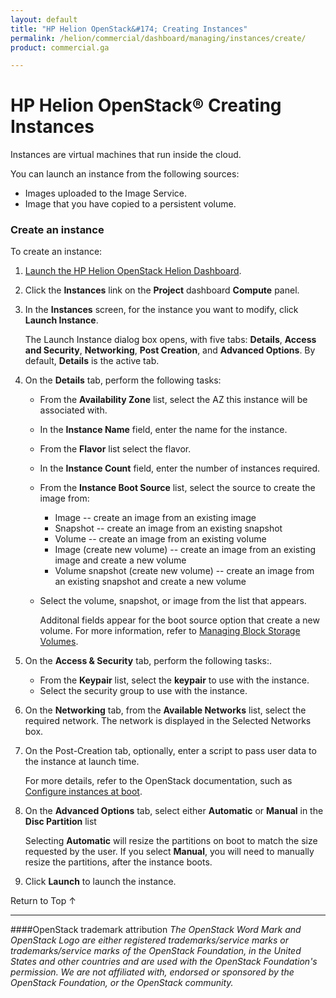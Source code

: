 ```yaml
---
layout: default
title: "HP Helion OpenStack&#174; Creating Instances"
permalink: /helion/commercial/dashboard/managing/instances/create/
product: commercial.ga

---
```

<!--UNDER REVISION-->

<script>

function PageRefresh {
onLoad="window.refresh"
}

PageRefresh();

</script>

<!--
<p style="font-size: small;"> <a href="/helion/commercial/ga1/install/">&#9664; PREV</a> | <a href="/helion/commercial/ga1/install-overview/">&#9650; UP</a> | <a href="/helion/commercial/ga1/">NEXT &#9654;</a> </p>
-->

# HP Helion OpenStack&#174; Creating Instances

Instances are virtual machines that run inside the cloud.</p>

You can launch an instance from the following sources:</p>

* Images uploaded to the Image Service.</li>
* Image that you have copied to a persistent volume.</li>

### Create an instance ###

To create an instance:</p>

1. [Launch the HP Helion OpenStack Helion Dashboard](/helion/openstack/dashboard/login/).

2. Click the <strong>Instances</strong> link on the <strong>Project</strong> dashboard <strong>Compute</strong> panel.</p>

3. In the <strong>Instances</strong> screen, for the instance you want to modify, click <strong>Launch Instance</strong>.</p>

	The Launch Instance dialog box opens, with five tabs: <strong>Details</strong>, <strong>Access and Security</strong>, <strong>Networking</strong>, <strong>Post Creation</strong>, and <strong>Advanced Options</strong>. By default, <strong>Details</strong> is the active tab.</p>

4. On the <strong>Details</strong> tab, perform the following tasks:</p>

	* From the <strong>Availability Zone</strong> list, select the AZ this instance will be associated with.</li>
	* In the <strong>Instance Name</strong> field, enter the name for the instance.</li>
	* From the <strong>Flavor</strong> list select the flavor.</li>
	* In the <strong>Instance Count</strong> field, enter the number of instances required.</li>
	* From the <strong>Instance Boot Source</strong> list, select the source to create the image from:</p>

		* Image -- create an image from an existing image</li>
		* Snapshot -- create an image from an existing snapshot</li>
		* Volume -- create an image from an existing volume</li>
		* Image (create new volume) -- create an image from an existing image and create a new volume</li>
		* Volume snapshot (create new volume) -- create an image from an existing snapshot and create a new volume</li>

	* Select the volume, snapshot, or image from the list that appears.</p>

		Additonal fields appear for the boot source option that create a new volume. For more information, refer to [Managing Block Storage Volumes](/helion/commercial/dashboard/managing/volumes/).</p>
5. On the <strong>Access &amp; Security</strong> tab, perform the following tasks:.</p>

	* From the <strong>Keypair</strong> list, select the <strong>keypair</strong> to use with the instance.</li>
	* Select the security group to use with the instance.</li>

6. On the <strong>Networking</strong> tab, from the <strong>Available Networks</strong> list, select the required network. The network is displayed in the Selected Networks box.</p>

7. On the Post-Creation tab, optionally, enter a script to pass user data to the instance at launch time. </p>

	For more details, refer to the OpenStack documentation, such as <a href="http://docs.openstack.org/user-guide/content/user-data.html">Configure instances at boot</a>.</p>

8. On the <strong>Advanced Options</strong> tab, select either <strong>Automatic</strong> or <strong>Manual</strong> in the <strong>Disc Partition</strong> list  

	Selecting <strong>Automatic</strong> will resize the partitions on boot to match the size requested by the user. If you select <strong>Manual</strong>, you will need to manually resize the partitions, after the instance boots.</p>

9. Click <strong>Launch</strong> to launch the instance.</p>

<a href="#top" style="padding:14px 0px 14px 0px; text-decoration: none;"> Return to Top &#8593; </a></p>


----
####OpenStack trademark attribution
*The OpenStack Word Mark and OpenStack Logo are either registered trademarks/service marks or trademarks/service marks of the OpenStack Foundation, in the United States and other countries and are used with the OpenStack Foundation's permission. We are not affiliated with, endorsed or sponsored by the OpenStack Foundation, or the OpenStack community.*